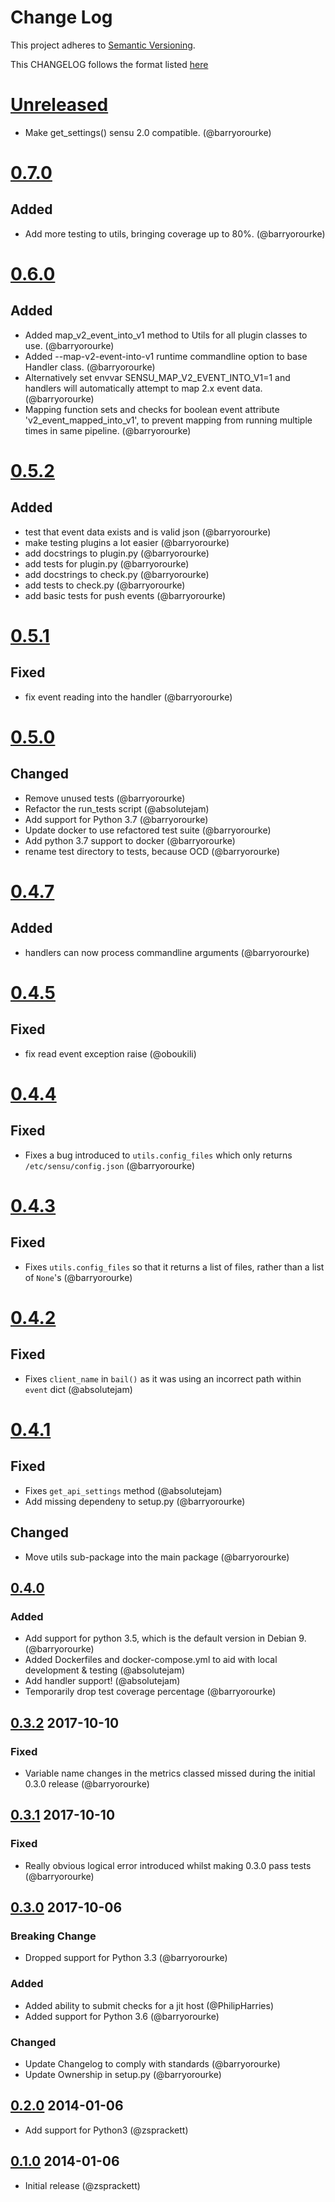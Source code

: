 # Change Log
This project adheres to [Semantic Versioning](http://semver.org/).

This CHANGELOG follows the format listed [here](https://github.com/sensu-plugins/community/blob/master/HOW_WE_CHANGELOG.md)

# [Unreleased]
- Make get_settings() sensu 2.0 compatible. (@barryorourke)

# [0.7.0]
## Added
- Add more testing to utils, bringing coverage up to 80%. (@barryorourke)

# [0.6.0]
## Added
- Added map_v2_event_into_v1 method to Utils for all plugin classes to use. (@barryorourke)
- Added --map-v2-event-into-v1 runtime commandline option to base Handler class. (@barryorourke)
- Alternatively set envvar SENSU_MAP_V2_EVENT_INTO_V1=1 and handlers will automatically attempt to map 2.x event data. (@barryorourke)
- Mapping function sets and checks for boolean event attribute 'v2_event_mapped_into_v1', to prevent mapping from running multiple times in same pipeline. (@barryorourke)

# [0.5.2]
## Added
- test that event data exists and is valid json (@barryorourke)
- make testing plugins a lot easier (@barryorourke)
- add docstrings to plugin.py (@barryorourke)
- add tests for plugin.py (@barryorourke)
- add docstrings to check.py (@barryorourke)
- add tests to check.py (@barryorourke)
- add basic tests for push events (@barryorourke)

# [0.5.1]
## Fixed
- fix event reading into the handler (@barryorourke)

# [0.5.0]
## Changed
- Remove unused tests (@barryorourke)
- Refactor the run_tests script (@absolutejam)
- Add support for Python 3.7 (@barryorourke)
- Update docker to use refactored test suite (@barryorourke)
- Add python 3.7 support to docker (@barryorourke)
- rename test directory to tests, because OCD (@barryorourke)

# [0.4.7]
## Added
- handlers can now process commandline arguments (@barryorourke)

# [0.4.5]
## Fixed
- fix read event exception raise (@oboukili)

# [0.4.4]
## Fixed
- Fixes a bug introduced to `utils.config_files` which only returns `/etc/sensu/config.json` (@barryorourke)

# [0.4.3]
## Fixed
- Fixes `utils.config_files` so that it returns a list of files, rather than a list of `None`'s (@barryorourke)

# [0.4.2]
## Fixed
- Fixes `client_name` in `bail()` as it was using an incorrect path within `event` dict (@absolutejam)

# [0.4.1]
## Fixed
- Fixes `get_api_settings` method (@absolutejam)
- Add missing dependeny to setup.py (@barryorourke)

## Changed
- Move utils sub-package into the main package (@barryorourke)

## [0.4.0]
### Added
- Add support for python 3.5, which is the default version in Debian 9. (@barryorourke)
- Added Dockerfiles and docker-compose.yml to aid with local development & testing (@absolutejam)
- Add handler support! (@absolutejam)
- Temporarily drop test coverage percentage (@barryorourke)

## [0.3.2] 2017-10-10
### Fixed
- Variable name changes in the metrics classed missed during the initial 0.3.0 release (@barryorourke)

## [0.3.1] 2017-10-10
### Fixed
- Really obvious logical error introduced whilst making 0.3.0 pass tests (@barryorourke)

## [0.3.0] 2017-10-06
### Breaking Change
- Dropped support for Python 3.3 (@barryorourke)

### Added
- Added ability to submit checks for a jit host (@PhilipHarries)
- Added support for Python 3.6 (@barryorourke)

### Changed
- Update Changelog to comply with standards (@barryorourke)
- Update Ownership in setup.py (@barryorourke)

## [0.2.0] 2014-01-06
- Add support for Python3 (@zsprackett)

## [0.1.0] 2014-01-06
- Initial release (@zsprackett)

[Unreleased]: https://github.com/sensu-plugins/sensu-plugin-python/compare/0.7.0...HEAD
[0.7.0]: https://github.com/sensu-plugins/sensu-plugin-python/compare/0.6.0...0.7.0
[0.6.0]: https://github.com/sensu-plugins/sensu-plugin-python/compare/0.5.2...0.6.0
[0.5.2]: https://github.com/sensu-plugins/sensu-plugin-python/compare/0.5.1...0.5.2
[0.5.1]: https://github.com/sensu-plugins/sensu-plugin-python/compare/0.5.0...0.5.1
[0.5.0]: https://github.com/sensu-plugins/sensu-plugin-python/compare/0.4.7...0.5.0
[0.4.7]: https://github.com/sensu-plugins/sensu-plugin-python/compare/0.4.6...0.4.7
[0.4.5]: https://github.com/sensu-plugins/sensu-plugin-python/compare/0.4.5...0.4.6
[0.4.4]: https://github.com/sensu-plugins/sensu-plugin-python/compare/0.4.4...0.4.5
[0.4.3]: https://github.com/sensu-plugins/sensu-plugin-python/compare/0.4.3...0.4.4
[0.4.2]: https://github.com/sensu-plugins/sensu-plugin-python/compare/0.4.2...0.4.3
[0.4.1]: https://github.com/sensu-plugins/sensu-plugin-python/compare/0.4.1...0.4.2
[0.4.1]: https://github.com/sensu-plugins/sensu-plugin-python/compare/0.4.0...0.4.1
[0.4.0]: https://github.com/sensu-plugins/sensu-plugin-python/compare/8920afcda62b34e9134ba9a816582dbf5f52806c...0.4.0
[0.3.2]: https://github.com/sensu-plugins/sensu-plugin-python/compare/40314082947208acf9ed7c6d6c321ea52a14e765...8920afcda62b34e9134ba9a816582dbf5f52806c
[0.3.1]: https://github.com/sensu-plugins/sensu-plugin-python/compare/2deaf3a34cd86afe13af9ab34aefd8056d284e85...40314082947208acf9ed7c6d6c321ea52a14e765
[0.3.0]: https://github.com/sensu-plugins/sensu-plugin-python/compare/1302599c366ce30e04119bbc7551a258b33a7eab...2deaf3a34cd86afe13af9ab34aefd8056d284e85
[0.2.0]: https://github.com/sensu-plugins/sensu-plugin-python/compare/7f3a6311771469ef1a38719a9dfb407f1ff43cf8...1302599c366ce30e04119bbc7551a258b33a7eab
[0.1.0]: https://github.com/sensu-plugins/sensu-plugin-python/commit/7f3a6311771469ef1a38719a9dfb407f1ff43cf8
